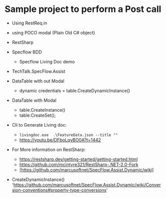 ﻿
# Sample project to perform a Post call
- Using RestReq.in
- using POCO modal (Plain Old C# object)
- RestSharp
- Specflow BDD
  - Specflow Living Doc demo

- TechTalk.SpecFlow.Assist 
- DataTable with out Modal
  - dynamic credentials = table.CreateDynamicInstance()
- DataTable with Modal
  - table.CreateInstance()
  - table.CreateSet();

- Cli to Generate Living doc:
  - ``livingdoc.exe  .\FeatureData.json --title "" ``
  - https://youtu.be/DFboLqyBO0A?t=1442

- For More information on RestSharp:
  - https://restsharp.dev/getting-started/getting-started.html
  - https://github.com/mcintyre321/RestSharp-.NET-2.0-Fork
  - [https://github.com/marcusoftnet/SpecFlow.Assist.Dynamic/wiki]

- CreateDynamicInstance()
'https://github.com/marcusoftnet/SpecFlow.Assist.Dynamic/wiki/Conversion-conventions#property-type-conversions'
